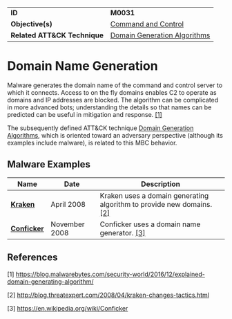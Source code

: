 |||
|---------|------------------------|
|**ID**|**M0031**|
|**Objective(s)**|[Command and Control](https://github.com/MBCProject/mbc-markdown/tree/master/command-and-control)|
|**Related ATT&CK Technique**|[Domain Generation Algorithms](https://attack.mitre.org/techniques/T1483/)|

Domain Name Generation
======================
Malware generates the domain name of the command and control server to which it connects. Access to on the fly domains enables C2 to operate as domains and IP addresses are blocked. The algorithm can be complicated in more advanced bots; understanding the details so that names can be predicted can be useful in mitigation and response. [[1]](#1)

The subsequently defined ATT&CK technique [Domain Generation Algorithms](https://attack.mitre.org/techniques/T1483/), which is oriented toward an adversary perspective (although its examples include malware), is related to this MBC behavior.

Malware Examples
----------------
|Name|Date|Description|
|-----------------------------|--------|-----------------------------|
|[**Kraken**](https://github.com/MBCProject/mbc-markdown/blob/master/xample-malware/kraken.md) | April 2008 | Kraken uses a domain generating algorithm to provide new domains. [[2]](#2)|
|[**Conficker**](https://github.com/MBCProject/mbc-markdown/blob/master/xample-malware/conficker.md)| November 2008| Conficker uses a domain name generator. [[3]](#3)

References
----------
<a name="1">[1]</a> https://blog.malwarebytes.com/security-world/2016/12/explained-domain-generating-algorithm/

<a name="2">[2]</a> http://blog.threatexpert.com/2008/04/kraken-changes-tactics.html

<a name="3">[3]</a> https://en.wikipedia.org/wiki/Conficker